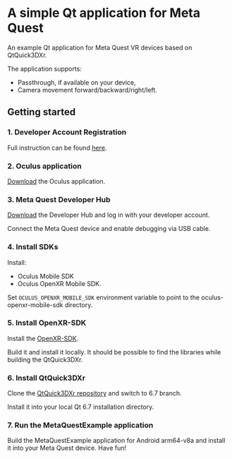 # A simple Qt application for Meta Quest

An example Qt application for Meta Quest VR devices based on QtQuick3DXr.

The application supports:
- Passthrough, if available on your device,
- Camera movement forward/backward/right/left.

## Getting started

### 1. Developer Account Registration

Full instruction can be found [here](https://developer.oculus.com/resources/publish-account-management-intro/).

### 2. Oculus application

[Download]() the Oculus application.

### 3. Meta Quest Developer Hub

[Download](https://developer.oculus.com/downloads/package/oculus-developer-hub-win/) the Developer Hub and log in with your developer account.

Connect the Meta Quest device and enable debugging via USB cable.

### 4. Install SDKs

Install:
- Oculus Mobile SDK
- Oculus OpenXR Mobile SDK.

Set `OCULUS_OPENXR_MOBILE_SDK` environment variable to point to the oculus-openxr-mobile-sdk directory.

### 5. Install OpenXR-SDK

Install the [OpenXR-SDK](https://github.com/KhronosGroup/OpenXR-SDK-Source).

Build it and install it locally. It should be possible to find the libraries while building the QtQuick3DXr.

### 6. Install QtQuick3DXr

Clone the [QtQuick3DXr repository](https://git.qt.io/annichol/qtquick3dxr) and switch to 6.7 branch.

Install it into your local Qt 6.7 installation directory.

### 7. Run the MetaQuestExample application

Build the MetaQuestExample application for Android arm64-v8a and install it into your Meta Quest device. Have fun!